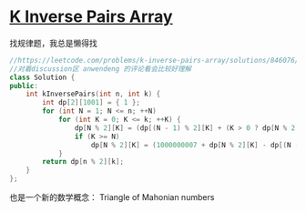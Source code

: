 # [K Inverse Pairs Array](https://leetcode.com/problems/k-inverse-pairs-array)

找规律题，我总是懒得找
```c++
//https://leetcode.com/problems/k-inverse-pairs-array/solutions/846076/c-4-solutions-with-picture
//对着discussion区 anwendeng 的评论看会比较好理解
class Solution {
public:
    int kInversePairs(int n, int k) {
        int dp[2][1001] = { 1 };
        for (int N = 1; N <= n; ++N)
            for (int K = 0; K <= k; ++K) {
                dp[N % 2][K] = (dp[(N - 1) % 2][K] + (K > 0 ? dp[N % 2][K - 1] : 0)) % 1000000007;
                if (K >= N)
                    dp[N % 2][K] = (1000000007 + dp[N % 2][K] - dp[(N - 1) % 2][K - N]) % 1000000007;
            }
        return dp[n % 2][k];
    }
};
```
也是一个新的数学概念： Triangle of Mahonian numbers